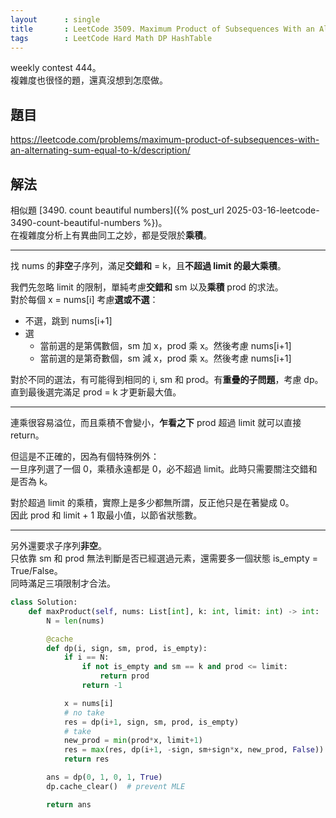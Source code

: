 ```yaml
---
layout      : single
title       : LeetCode 3509. Maximum Product of Subsequences With an Alternating Sum Equal to K
tags        : LeetCode Hard Math DP HashTable
---
```

weekly contest 444。  
複雜度也很怪的題，還真沒想到怎麼做。  

## 題目

<https://leetcode.com/problems/maximum-product-of-subsequences-with-an-alternating-sum-equal-to-k/description/>

## 解法

相似題 [3490. count beautiful numbers]({% post_url 2025-03-16-leetcode-3490-count-beautiful-numbers %})。  
在複雜度分析上有異曲同工之妙，都是受限於**乘積**。  

---

找 nums 的**非空**子序列，滿足**交錯和** = k，且**不超過 limit 的最大乘積**。  

我們先忽略 limit 的限制，單純考慮**交錯和** sm 以及**乘積** prod 的求法。  
對於每個 x = nums[i] 考慮**選或不選**：  

- 不選，跳到 nums[i+1]  
- 選  
  - 當前選的是第偶數個，sm 加 x，prod 乘 x。然後考慮 nums[i+1]  
  - 當前選的是第奇數個，sm 減 x，prod 乘 x。然後考慮 nums[i+1]  

對於不同的選法，有可能得到相同的 i, sm 和 prod。有**重疊的子問題**，考慮 dp。  
直到最後選完滿足 prod = k 才更新最大值。  

---

連乘很容易溢位，而且乘積不會變小，**乍看之下** prod 超過 limit 就可以直接 return。  

但這是不正確的，因為有個特殊例外：  
一旦序列選了一個 0，乘積永遠都是 0，必不超過 limit。此時只需要關注交錯和是否為 k。  

對於超過 limit 的乘積，實際上是多少都無所謂，反正他只是在著變成 0。  
因此 prod 和 limit + 1 取最小值，以節省狀態數。  

---

另外還要求子序列**非空**。  
只依靠 sm 和 prod 無法判斷是否已經選過元素，還需要多一個狀態 is_empty = True/False。  
同時滿足三項限制才合法。  

```python
class Solution:
    def maxProduct(self, nums: List[int], k: int, limit: int) -> int:
        N = len(nums)

        @cache
        def dp(i, sign, sm, prod, is_empty):
            if i == N:
                if not is_empty and sm == k and prod <= limit:
                    return prod
                return -1

            x = nums[i]
            # no take
            res = dp(i+1, sign, sm, prod, is_empty)
            # take
            new_prod = min(prod*x, limit+1)
            res = max(res, dp(i+1, -sign, sm+sign*x, new_prod, False))
            return res

        ans = dp(0, 1, 0, 1, True)
        dp.cache_clear()  # prevent MLE

        return ans
```
